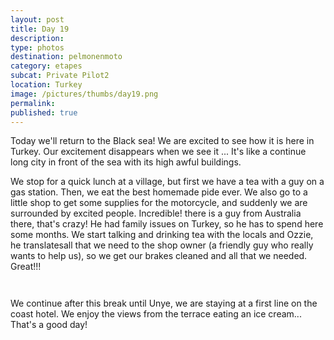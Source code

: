 ```yaml
---
layout: post
title: Day 19
description: 
type: photos
destination: pelmonenmoto
category: etapes
subcat: Private Pilot2
location: Turkey
image: /pictures/thumbs/day19.png
permalink: 
published: true
---
```


Today we'll return to the Black sea! We are excited to see how it is here in Turkey. Our excitement disappears when we see it ... It's like a continue long city in front of the sea with its high awful buildings.

We stop for a quick lunch at a village, but first we have a tea with a guy on a gas station. Then, we eat the best homemade pide ever. We also go to a little shop to get some supplies for the motorcycle, and suddenly we are surrounded by excited people. Incredible! there is a guy from Australia there, that's crazy! He had family issues on Turkey, so he has to spend here some months. We start talking and drinking tea with the locals and Ozzie, he translatesall that we need to the shop owner (a friendly guy who really wants to help us), so we get our brakes cleaned and all that we needed. Great!!!

<p><a
href="https://lh3.googleusercontent.com/PFyshAGH9U9k7t6SRJT6X5ehwZNVYENvC7Swi9glKmFmxN7acZVFU1AVNRVq1IsxLCv12jwQeRrs2bLKpB9CH7fEawEEbYAZ0Z8Gc5F0CkqMl3o-hfNuMq9nRPx__ij1SD0pQfcYHEGfqJ-OcjkI6cDaUd5LjAnlP-f4uwMr0dhZLB1aIk13iHAGHQZ1xq6coZhejsQ2xuWZxXBiuDWV3cpusQs55DuqGUtlZT0A1ENOstNjM2t56k-5lvFPpz63oKnEIYzm3t6HfRCp0yK4JJW7VZyT8x1pwwBVUjezyiYmJfUEsJlABLmzgB4yjs4SnYOb7J6XN01tXr-8hKXFgeQnAcsh_1eb1ZfCpl0gamMj01gYVtDRs39fkvGDRQldAxQkN5zneVe3rwaJ7ekF8x9-EXEAOsX0gI-2wWL_m1dnNdw2W8zbxzPIukrvYmSJIZpwi-aVxb2eA625QLonj4QKpZ865RFgu7drZ37x8ZFSHBBioAL2ZQKVX0eyn-BFoHchfocFeLaZx5ID3YJa5OaFCklU-R6jrwUxWi12DcZbivYaI4KXQJR21JvPtjIBkqwMOLMjqYQXS7wzNIKlbY0AlaOcQpGg0xAUDDmEg9Z2994w7vNtHaZQdtb7tBUAsWZz4f5bfyxwMwMgdu_x9gZeREl5b87Krw=w720-h730-no"><img 
src="https://lh3.googleusercontent.com/PFyshAGH9U9k7t6SRJT6X5ehwZNVYENvC7Swi9glKmFmxN7acZVFU1AVNRVq1IsxLCv12jwQeRrs2bLKpB9CH7fEawEEbYAZ0Z8Gc5F0CkqMl3o-hfNuMq9nRPx__ij1SD0pQfcYHEGfqJ-OcjkI6cDaUd5LjAnlP-f4uwMr0dhZLB1aIk13iHAGHQZ1xq6coZhejsQ2xuWZxXBiuDWV3cpusQs55DuqGUtlZT0A1ENOstNjM2t56k-5lvFPpz63oKnEIYzm3t6HfRCp0yK4JJW7VZyT8x1pwwBVUjezyiYmJfUEsJlABLmzgB4yjs4SnYOb7J6XN01tXr-8hKXFgeQnAcsh_1eb1ZfCpl0gamMj01gYVtDRs39fkvGDRQldAxQkN5zneVe3rwaJ7ekF8x9-EXEAOsX0gI-2wWL_m1dnNdw2W8zbxzPIukrvYmSJIZpwi-aVxb2eA625QLonj4QKpZ865RFgu7drZ37x8ZFSHBBioAL2ZQKVX0eyn-BFoHchfocFeLaZx5ID3YJa5OaFCklU-R6jrwUxWi12DcZbivYaI4KXQJR21JvPtjIBkqwMOLMjqYQXS7wzNIKlbY0AlaOcQpGg0xAUDDmEg9Z2994w7vNtHaZQdtb7tBUAsWZz4f5bfyxwMwMgdu_x9gZeREl5b87Krw=w720-h730-no" alt=""></a></p>

<p><a
href="https://lh3.googleusercontent.com/b-MmKZ2O25Yc3vxMzq87a3Mq70aoTy96s4piTZrvRsB0lkFeBKAkpoCtv61bcG7Ziwabw3LIyeCNb2X-CmwSUtVyzfIpxNa7qFZkornph5voGX7QDRC67t8cKlyRLSVMaT5uRVSzOfmAJ-KnelTXXOAzbya6Q7Q_JglOydr6w7JO7eV8mZVL12g61dfw7YJG32qfiU6jUgQmogEKpsdHBYIV3EcZ7vyebztFyk2glkJQl3WAn8EyFd2Ld0e6TUyOhHqLctWA_JiubQySy6XRO_Ehc78szrOjjcjkukvwHfOsMRFc8nANr73x8ISorTGIbFi5TXtP3lE41U8vqqrirU0CPTtRk273vdhcczJGUzq-rauyb2cUm2fzQ7E-tCdjhyVkSzIQFnoCDQnrjCP69Jb4xkxq-QXqNrKy6QZzWVhy3ND3KaiM63nMg5sBV37oiSV6sfZC89Kbue7aEgomZ9XzFe_u4g3ja9kwuiXSJluRzkbpsX3JHIsbuwAfaaIwJo9TFUKaURVOXf2Cfnn5_cKo5oEgg7dZ7sLYMnVQW10yo3NWoMbrpEx3ziSRLMYlwe-ItfaDXgUlX0Le26y8uDMKzlGtajTAGowox0V_FoWx6lXcgVUnoUjWnlPJkxNsFumUuFW0_gwQW7PrdafqkrcuulYb3JVXoA=w720-h724-no"><img 
src="https://lh3.googleusercontent.com/b-MmKZ2O25Yc3vxMzq87a3Mq70aoTy96s4piTZrvRsB0lkFeBKAkpoCtv61bcG7Ziwabw3LIyeCNb2X-CmwSUtVyzfIpxNa7qFZkornph5voGX7QDRC67t8cKlyRLSVMaT5uRVSzOfmAJ-KnelTXXOAzbya6Q7Q_JglOydr6w7JO7eV8mZVL12g61dfw7YJG32qfiU6jUgQmogEKpsdHBYIV3EcZ7vyebztFyk2glkJQl3WAn8EyFd2Ld0e6TUyOhHqLctWA_JiubQySy6XRO_Ehc78szrOjjcjkukvwHfOsMRFc8nANr73x8ISorTGIbFi5TXtP3lE41U8vqqrirU0CPTtRk273vdhcczJGUzq-rauyb2cUm2fzQ7E-tCdjhyVkSzIQFnoCDQnrjCP69Jb4xkxq-QXqNrKy6QZzWVhy3ND3KaiM63nMg5sBV37oiSV6sfZC89Kbue7aEgomZ9XzFe_u4g3ja9kwuiXSJluRzkbpsX3JHIsbuwAfaaIwJo9TFUKaURVOXf2Cfnn5_cKo5oEgg7dZ7sLYMnVQW10yo3NWoMbrpEx3ziSRLMYlwe-ItfaDXgUlX0Le26y8uDMKzlGtajTAGowox0V_FoWx6lXcgVUnoUjWnlPJkxNsFumUuFW0_gwQW7PrdafqkrcuulYb3JVXoA=w720-h724-no" alt=""></a></p>

We continue after this break until Unye, we are staying at a first line on the coast hotel. We enjoy the views from the terrace eating an ice cream... That's a good day!

<p><a
href="https://lh3.googleusercontent.com/6O-rvdxKD_xJAmmLyWs7lHs_QOF0PQfXp7UfM-yKh1mK5SS48-w383NnGmM_LDfCSZKFgUB1W3ZNsJE4WGNtIAbx-2D4Q1FervgEAusCF8-oC-xm0QYYae9zBt2ED8NgXrQtpG6mQgYYaBuSnYyrhWC-QTWlYS39CcAXpIGKbNUZxGnxukDUy-t6GSHRnLRc83u-a5v7gX6MGI_U0JnnR84j_X0_q2MLoWwJZpWriXVJPV4CkZ2mZygfOrRFi-YoFuVa2BETyCEX1LlyRsCVmZTzFphgYsOqAYPLS5HgMLcowKddxnsgfTcVPeCeuNwFpV0NHN7O4pi_XDyxSgE3plEsJ7AZGrqRkz4_3b85R0qKCt_cFdTBP_gSyff-geII3oWgqIgDrOWAuih0GO1aGQV3spkY-7LHV80cllYlln-KmAYdDFRYup0IyHVcia-nbHPKmkaUU8UagGc1eKM6-n4YeMvvycfNKBgw-WdRSMQu5YpbiK32nTC-L2f3rzf8j8X-bIIsfBCg1pWVPoS5izmBXROqvOlRZxBxCkenlIKwkSMIQAze2YJM3qu-P10i9pqZT_uTH5ZKbVsZN4PB9EFu1-1ZmC24tCPQ8XkD25pQjpq1BMXqvhq10gpwyxrHvzeiQ3TAH6p273y1vBN_llXdFWwpa3IRPQ=w845-h634-no"><img 
src="https://lh3.googleusercontent.com/6O-rvdxKD_xJAmmLyWs7lHs_QOF0PQfXp7UfM-yKh1mK5SS48-w383NnGmM_LDfCSZKFgUB1W3ZNsJE4WGNtIAbx-2D4Q1FervgEAusCF8-oC-xm0QYYae9zBt2ED8NgXrQtpG6mQgYYaBuSnYyrhWC-QTWlYS39CcAXpIGKbNUZxGnxukDUy-t6GSHRnLRc83u-a5v7gX6MGI_U0JnnR84j_X0_q2MLoWwJZpWriXVJPV4CkZ2mZygfOrRFi-YoFuVa2BETyCEX1LlyRsCVmZTzFphgYsOqAYPLS5HgMLcowKddxnsgfTcVPeCeuNwFpV0NHN7O4pi_XDyxSgE3plEsJ7AZGrqRkz4_3b85R0qKCt_cFdTBP_gSyff-geII3oWgqIgDrOWAuih0GO1aGQV3spkY-7LHV80cllYlln-KmAYdDFRYup0IyHVcia-nbHPKmkaUU8UagGc1eKM6-n4YeMvvycfNKBgw-WdRSMQu5YpbiK32nTC-L2f3rzf8j8X-bIIsfBCg1pWVPoS5izmBXROqvOlRZxBxCkenlIKwkSMIQAze2YJM3qu-P10i9pqZT_uTH5ZKbVsZN4PB9EFu1-1ZmC24tCPQ8XkD25pQjpq1BMXqvhq10gpwyxrHvzeiQ3TAH6p273y1vBN_llXdFWwpa3IRPQ=w845-h634-no" alt=""></a></p>